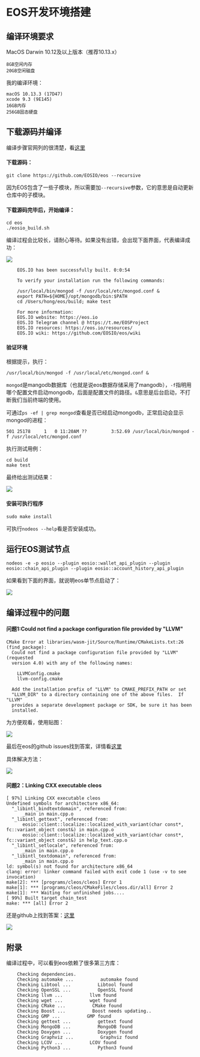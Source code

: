 # EOS开发环境搭建


## 编译环境要求

MacOS Darwin 10.12及以上版本（推荐10.13.x）
```
8GB空闲内存
20GB空闲磁盘
```

我的编译环境：

```
macOS 10.13.3 (17D47)
xcode 9.3 (9E145)
16GB内存
256GB固态硬盘
```

## 下载源码并编译

编译步骤官网列的很清楚，看[这里](https://github.com/EOSIO/eos/wiki/Local-Environment#autobuild)

#### 下载源码：

```
git clone https://github.com/EOSIO/eos --recursive
```

因为EOS包含了一些子模块，所以需要加`--recursive`参数，它的意思是自动更新仓库中的子模块。

#### 下载源码完毕后，开始编译：

```
cd eos
./eosio_build.sh
```

编译过程会比较长，请耐心等待。如果没有出错，会出现下面界面，代表编译成功：

![](media/15231545990605/15245508863000.png)

```
    EOS.IO has been successfully built. 0:0:54 

    To verify your installation run the following commands: 

    /usr/local/bin/mongod -f /usr/local/etc/mongod.conf & 
    export PATH=${HOME}/opt/mongodb/bin:$PATH 
    cd /Users/hong/eos/build; make test 

    For more information: 
    EOS.IO website: https://eos.io 
    EOS.IO Telegram channel @ https://t.me/EOSProject 
    EOS.IO resources: https://eos.io/resources/ 
    EOS.IO wiki: https://github.com/EOSIO/eos/wiki 

```

#### 验证环境

根据提示，执行：

```
/usr/local/bin/mongod -f /usr/local/etc/mongod.conf &
```

`mongod`是mangodb数据库（也就是说eos数据存储采用了mangodb），`-f`指明用哪个配置文件启动mongodb，后面是配置文件的路径。`&`意思是后台启动，不打断我们当前终端的使用。

可通过`ps -ef | grep mongod`查看是否已经启动mongodb，正常启动会显示mongod的进程：

```
501 25178     1   0 11:20AM ??         3:52.69 /usr/local/bin/mongod -f /usr/local/etc/mongod.conf
```

执行测试用例：

```
cd build
make test
```

最终给出测试结果：

![](media/15231545990605/15245514302755.jpg)


#### 安装可执行程序

```
sudo make install
```

可执行`nodeos --help`看是否安装成功。


## 运行EOS测试节点


```
nodeos -e -p eosio --plugin eosio::wallet_api_plugin --plugin eosio::chain_api_plugin --plugin eosio::account_history_api_plugin 
```

如果看到下面的界面，就说明eos单节点启动了：

![](media/15231545990605/15245530067779.jpg)



## 编译过程中的问题


#### 问题1:Could not find a package configuration file provided by "LLVM"

```
CMake Error at libraries/wasm-jit/Source/Runtime/CMakeLists.txt:26 (find_package): 
  Could not find a package configuration file provided by "LLVM" (requested 
  version 4.0) with any of the following names: 

    LLVMConfig.cmake 
    llvm-config.cmake 

  Add the installation prefix of "LLVM" to CMAKE_PREFIX_PATH or set 
  "LLVM_DIR" to a directory containing one of the above files.  If "LLVM" 
  provides a separate development package or SDK, be sure it has been 
  installed. 
```

为方便观看，使用贴图：

![](media/15231545990605/15245515685887.png)


最后在eos的github issues找到答案，详情看[这里](https://github.com/EOSIO/eos/issues/43)

具体解决方法：

![](media/15231545990605/15245517029054.jpg)


#### 问题2：Linking CXX executable cleos

```
[ 97%] Linking CXX executable cleos 
Undefined symbols for architecture x86_64: 
  "_libintl_bindtextdomain", referenced from: 
      _main in main.cpp.o 
  "_libintl_gettext", referenced from: 
      eosio::client::localize::localized_with_variant(char const*, fc::variant_object const&) in main.cpp.o 
      eosio::client::localize::localized_with_variant(char const*, fc::variant_object const&) in help_text.cpp.o 
  "_libintl_setlocale", referenced from: 
      _main in main.cpp.o 
  "_libintl_textdomain", referenced from: 
      _main in main.cpp.o 
ld: symbol(s) not found for architecture x86_64 
clang: error: linker command failed with exit code 1 (use -v to see invocation) 
make[2]: *** [programs/cleos/cleos] Error 1 
make[1]: *** [programs/cleos/CMakeFiles/cleos.dir/all] Error 2 
make[1]: *** Waiting for unfinished jobs.... 
[ 99%] Built target chain_test 
make: *** [all] Error 2 
```

还是github上找到答案：[这里](https://github.com/EOSIO/eos/issues/2028)

![](media/15231545990605/15245518365736.jpg)


## 附录

编译过程中，可以看到eos依赖了很多第三方库：

```
    Checking dependencies. 
    Checking automake ...          automake found 
    Checking Libtool ...          Libtool found 
    Checking OpenSSL ...          OpenSSL found 
    Checking llvm ...          llvm found 
    Checking wget ...          wget found 
    Checking CMake ...          CMake found 
    Checking Boost ...          Boost needs updating.. 
    Checking GMP ...          GMP found 
    Checking gettext ...          gettext found 
    Checking MongoDB ...          MongoDB found 
    Checking Doxygen ...          Doxygen found 
    Checking Graphviz ...          Graphviz found 
    Checking LCOV ...          LCOV found 
    Checking Python3 ...          Python3 found 
```



